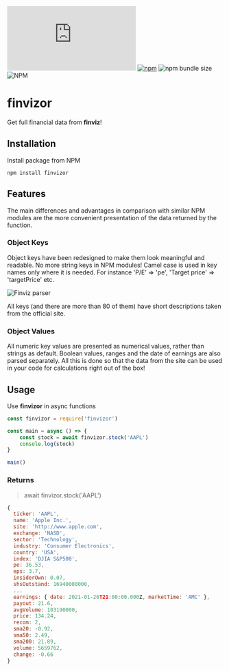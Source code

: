 ![GitHub Workflow Status](https://img.shields.io/github/workflow/status/samgozman/finvizor/finvizor%20Node.js) 
[![npm](https://img.shields.io/npm/v/finvizor)](https://www.npmjs.com/package/finvizor)
![npm bundle size](https://img.shields.io/bundlephobia/min/finvizor)
![NPM](https://img.shields.io/npm/l/finvizor)

# finvizor
Get full financial data from **finviz**!

## Installation
Install package from NPM

```
npm install finvizor
```

## Features

The main differences and advantages in comparison with similar NPM modules are the more convenient presentation of the data returned by the function.

### Object Keys
Object keys have been redesigned to make them look meaningful and readable. No more string keys in NPM modules! Camel case is used in key names only where it is needed. For instance 'P/E' => 'pe', 'Target price' => 'targetPrice' etc.

![Finviz parser](https://media.giphy.com/media/UzAtu9issLI0x7drmG/source.gif)

All keys (and there are more than 80 of them) have short descriptions taken from the official site.

### Object Values

All numeric key values are presented as numerical values, rather than strings as default. Boolean values, ranges and the date of earnings are also parsed separately. 
All this is done so that the data from the site can be used in your code for calculations right out of the box!

## Usage
Use **finvizor** in async functions

```javascript
const finvizor = require('finvizor')

const main = async () => {
	const stock = await finvizor.stock('AAPL')
	console.log(stock)
}

main()
```

### Returns
> await finvizor.stock('AAPL')

```javascript
{
  ticker: 'AAPL',
  name: 'Apple Inc.',
  site: 'http://www.apple.com',
  exchange: 'NASD',
  sector: 'Technology',
  industry: 'Consumer Electronics',
  country: 'USA',
  index: 'DJIA S&P500',
  pe: 36.53,
  eps: 3.7,
  insiderOwn: 0.07,
  shsOutstand: 16940000000,
  ...
  earnings: { date: 2021-01-26T21:00:00.000Z, marketTime: 'AMC' },
  payout: 21.6,
  avgVolume: 103190000,
  price: 134.24,
  recom: 2,
  sma20: -0.92,
  sma50: 2.49,
  sma200: 21.89,
  volume: 5659762,
  change: -0.66
}
```
